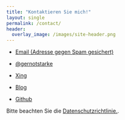 ```yaml
---
title: "Kontaktieren Sie mich!"
layout: single
permalink: /contact/
header:
  overlay_image: /images/site-header.png
---
```



* <a href="xmxaxixlxtxo:xgxsx@xgxexrxnxoxtxsxtxaxrxkxex.xdxe" onmouseover="this.href=this.href.replace(/x/g,'');"><i class="fa fa-fw fa-envelope"></i>Email (Adresse gegen Spam gesichert)</a>

* [<i class="fa fa-fw fa-twitter"></i>@gernotstarke](https://twitter.com/gernotstarke)

* [<i class="fa fa-fw fa-xing"></i>Xing](https://www.xing.com/profile/Gernot_Starke)

* [<i class="fa fa-fw fa-rss-square"></i>Blog](https://it-and-more.blogspot.com)

* [<i class="fa fa-fw fa-github"></i>Github](https://github.com/gernotstarke)


Bitte beachten Sie die <a href="{{ site.baseurl }}/imprint">Datenschutzrichtlinie.</a>.
